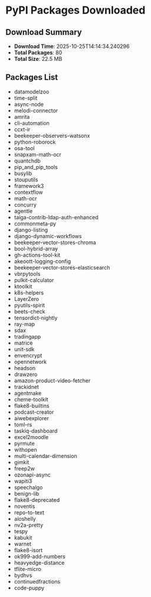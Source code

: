 # PyPI Packages Downloaded

## Download Summary
- **Download Time**: 2025-10-25T14:14:34.240296
- **Total Packages**: 80
- **Total Size**: 22.5 MB

## Packages List
- datamodelzoo
- time-split
- async-node
- melodi-connector
- amrita
- cli-automation
- ccxt-ir
- beekeeper-observers-watsonx
- python-roborock
- osa-tool
- snapxam-math-ocr
- quantchdb
- pip_and_pip_tools
- busylib
- stouputils
- framework3
- contextflow
- math-ocr
- concurry
- agentle
- taiga-contrib-ldap-auth-enhanced
- commonmeta-py
- django-listing
- django-dynamic-workflows
- beekeeper-vector-stores-chroma
- bool-hybrid-array
- gh-actions-tool-kit
- akeoott-logging-config
- beekeeper-vector-stores-elasticsearch
- vbrpytools
- pulkit-calculator
- ktoolkit
- k8s-helpers
- LayerZero
- pyutils-spirit
- beets-check
- tensordict-nightly
- ray-map
- sdax
- tradingapp
- matrice
- unit-sdk
- envencrypt
- opennetwork
- headson
- drawzero
- amazon-product-video-fetcher
- trackidnet
- agentmake
- cheme-toolkit
- flake8-builtins
- podcast-creator
- aiwebexplorer
- toml-rs
- taskiq-dashboard
- excel2moodle
- pyrmute
- withopen
- multi-calendar-dimension
- gimkit
- freep2w
- ozonapi-async
- wapiti3
- speechalgo
- benign-lib
- flake8-deprecated
- noventis
- repo-to-text
- aioshelly
- nv2a-pretty
- tespy
- kabukit
- warnet
- flake8-isort
- ok999-add-numbers
- heavyedge-distance
- tflite-micro
- bydhvs
- continuedfractions
- code-puppy
